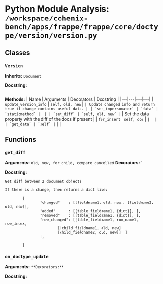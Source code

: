 # Python Module Analysis: `/workspace/cohenix-bench/apps/frappe/frappe/core/doctype/version/version.py`

## Classes

### `Version`
**Inherits:** `Document`


**Docstring:**
```

```

**Methods:**
| Name | Arguments | Decorators | Docstring |
|---|---|---|---|
| `update_version_info` | `self, old, new` | `` | Update changed info and return true if change contains useful data. |
| `set_impersonator` | `data` | `staticmethod` |  |
| `set_diff` | `self, old, new` | `` | Set the data property with the diff of the docs if present |
| `for_insert` | `self, doc` | `` |  |
| `get_data` | `self` | `` |  |





## Functions

### `get_diff`
**Arguments:** `old, new, for_child, compare_cancelled`
**Decorators:** ``

**Docstring:**
```
Get diff between 2 document objects

If there is a change, then returns a dict like:

        {
                "changed"    : [[fieldname1, old, new], [fieldname2, old, new]],
                "added"      : [[table_fieldname1, {dict}], ],
                "removed"    : [[table_fieldname1, {dict}], ],
                "row_changed": [[table_fieldname1, row_name1, row_index,
                        [[child_fieldname1, old, new],
                        [child_fieldname2, old, new]], ]
                ],

        }
```
### `on_doctype_update`
**Arguments:** ``
**Decorators:** ``

**Docstring:**
```

```

